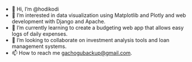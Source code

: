 - 👋 Hi, I’m @hodikodi
- 👀 I’m interested in data visualization using Matplotlib and Plotly and web development with Django and Apache.
- 🌱 I’m currently learning to create a budgeting web app that allows easy logs of daily expenses.
- 💞️ I’m looking to collaborate on investment analysis tools and loan management systems. 
- 📫 How to reach me gachogubackup@gmail.com.

<!---
hodikodi/hodikodi is a ✨ special ✨ repository because its `README.md` (this file) appears on your GitHub profile.
You can click the Preview link to take a look at your changes.
--->
